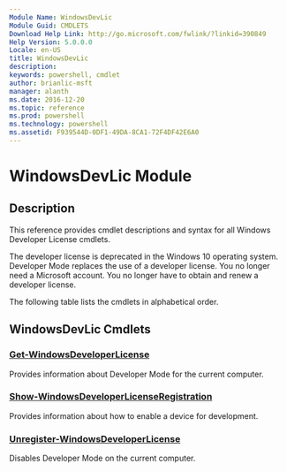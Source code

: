 ```yaml
---
Module Name: WindowsDevLic
Module Guid: CMDLETS
Download Help Link: http://go.microsoft.com/fwlink/?linkid=390849
Help Version: 5.0.0.0
Locale: en-US
title: WindowsDevLic
description: 
keywords: powershell, cmdlet
author: brianlic-msft
manager: alanth
ms.date: 2016-12-20
ms.topic: reference
ms.prod: powershell
ms.technology: powershell
ms.assetid: F939544D-0DF1-49DA-8CA1-72F4DF42E6A0
---
```


# WindowsDevLic Module
## Description
This reference provides cmdlet descriptions and syntax for all Windows Developer License cmdlets. 

The developer license is deprecated in the Windows 10 operating system. Developer Mode replaces the use of a developer license. You no longer need a Microsoft account. You no longer have to obtain and renew a developer license.

The following table lists the cmdlets in alphabetical order.

## WindowsDevLic Cmdlets
### [Get-WindowsDeveloperLicense](./Get-WindowsDeveloperLicense.md)
Provides information about Developer Mode for the current computer.

### [Show-WindowsDeveloperLicenseRegistration](./Show-WindowsDeveloperLicenseRegistration.md)
Provides information about how to enable a device for development.

### [Unregister-WindowsDeveloperLicense](./Unregister-WindowsDeveloperLicense.md)
Disables Developer Mode on the current computer.

